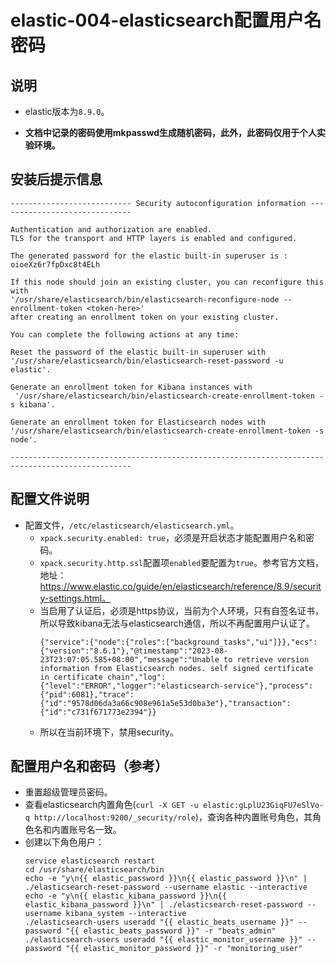 # elastic-004-elasticsearch配置用户名密码


## 说明
- elastic版本为`8.9.0`。

- **文档中记录的密码使用mkpasswd生成随机密码，此外，此密码仅用于个人实验环境。**

## 安装后提示信息
  ```shell
  --------------------------- Security autoconfiguration information ------------------------------
  
  Authentication and authorization are enabled.
  TLS for the transport and HTTP layers is enabled and configured.
  
  The generated password for the elastic built-in superuser is : oioeXz6r7fpDxc8t4ELh
  
  If this node should join an existing cluster, you can reconfigure this with
  '/usr/share/elasticsearch/bin/elasticsearch-reconfigure-node --enrollment-token <token-here>'
  after creating an enrollment token on your existing cluster.
  
  You can complete the following actions at any time:
  
  Reset the password of the elastic built-in superuser with 
  '/usr/share/elasticsearch/bin/elasticsearch-reset-password -u elastic'.
  
  Generate an enrollment token for Kibana instances with 
   '/usr/share/elasticsearch/bin/elasticsearch-create-enrollment-token -s kibana'.
  
  Generate an enrollment token for Elasticsearch nodes with 
  '/usr/share/elasticsearch/bin/elasticsearch-create-enrollment-token -s node'.
  
  -------------------------------------------------------------------------------------------------
  ```

## 配置文件说明
- 配置文件，`/etc/elasticsearch/elasticsearch.yml`。
  - `xpack.security.enabled: true`，必须是开启状态才能配置用户名和密码。
  - `xpack.security.http.ssl`配置项`enabled`要配置为`true`。参考官方文档，地址：https://www.elastic.co/guide/en/elasticsearch/reference/8.9/security-settings.html。
  - 当启用了认证后，必须是https协议，当前为个人环境，只有自签名证书，所以导致kibana无法与elasticsearch通信，所以不再配置用户认证了。
    ```shell
    {"service":{"node":{"roles":["background_tasks","ui"]}},"ecs":{"version":"8.6.1"},"@timestamp":"2023-08-23T23:07:05.585+08:00","message":"Unable to retrieve version information from Elasticsearch nodes. self signed certificate in certificate chain","log":{"level":"ERROR","logger":"elasticsearch-service"},"process":{"pid":6081},"trace":{"id":"9578d06da3a66c908e961a5e53d0ba3e"},"transaction":{"id":"c731f671773e2394"}}
    ```
  - 所以在当前环境下，禁用security。

## 配置用户名和密码（参考）
- 重置超级管理员密码。
- 查看elasticsearch内置角色(`curl -X GET -u elastic:gLplU23GiqFU7eSlVo-q http://localhost:9200/_security/role`)，查询各种内置账号角色，其角色名和内置账号名一致。
- 创建以下角色用户：
  ```shell
  service elasticsearch restart
  cd /usr/share/elasticsearch/bin
  echo -e "y\n{{ elastic_password }}\n{{ elastic_password }}\n" | ./elasticsearch-reset-password --username elastic --interactive
  echo -e "y\n{{ elastic_kibana_password }}\n{{ elastic_kibana_password }}\n" | ./elasticsearch-reset-password --username kibana_system --interactive
  ./elasticsearch-users useradd "{{ elastic_beats_username }}" --password "{{ elastic_beats_password }}" -r "beats_admin"
  ./elasticsearch-users useradd "{{ elastic_monitor_username }}" --password "{{ elastic_monitor_password }}" -r "monitoring_user"
  ```
